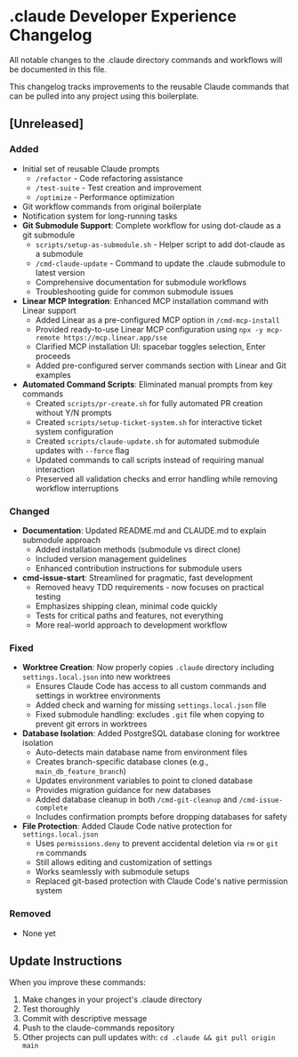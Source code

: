 # .claude Developer Experience Changelog

All notable changes to the .claude directory commands and workflows will be documented in this file.

This changelog tracks improvements to the reusable Claude commands that can be pulled into any project using this boilerplate.

## [Unreleased]

### Added
- Initial set of reusable Claude prompts
  - `/refactor` - Code refactoring assistance
  - `/test-suite` - Test creation and improvement
  - `/optimize` - Performance optimization
- Git workflow commands from original boilerplate
- Notification system for long-running tasks
- **Git Submodule Support**: Complete workflow for using dot-claude as a git submodule
  - `scripts/setup-as-submodule.sh` - Helper script to add dot-claude as a submodule
  - `/cmd-claude-update` - Command to update the .claude submodule to latest version
  - Comprehensive documentation for submodule workflows
  - Troubleshooting guide for common submodule issues
- **Linear MCP Integration**: Enhanced MCP installation command with Linear support
  - Added Linear as a pre-configured MCP option in `/cmd-mcp-install`
  - Provided ready-to-use Linear MCP configuration using `npx -y mcp-remote https://mcp.linear.app/sse`
  - Clarified MCP installation UI: spacebar toggles selection, Enter proceeds
  - Added pre-configured server commands section with Linear and Git examples
- **Automated Command Scripts**: Eliminated manual prompts from key commands
  - Created `scripts/pr-create.sh` for fully automated PR creation without Y/N prompts
  - Created `scripts/setup-ticket-system.sh` for interactive ticket system configuration
  - Created `scripts/claude-update.sh` for automated submodule updates with `--force` flag
  - Updated commands to call scripts instead of requiring manual interaction
  - Preserved all validation checks and error handling while removing workflow interruptions

### Changed
- **Documentation**: Updated README.md and CLAUDE.md to explain submodule approach
  - Added installation methods (submodule vs direct clone)
  - Included version management guidelines
  - Enhanced contribution instructions for submodule users
- **cmd-issue-start**: Streamlined for pragmatic, fast development
  - Removed heavy TDD requirements - now focuses on practical testing
  - Emphasizes shipping clean, minimal code quickly
  - Tests for critical paths and features, not everything
  - More real-world approach to development workflow

### Fixed
- **Worktree Creation**: Now properly copies `.claude` directory including `settings.local.json` into new worktrees
  - Ensures Claude Code has access to all custom commands and settings in worktree environments
  - Added check and warning for missing `settings.local.json` file
  - Fixed submodule handling: excludes `.git` file when copying to prevent git errors in worktrees
- **Database Isolation**: Added PostgreSQL database cloning for worktree isolation
  - Auto-detects main database name from environment files
  - Creates branch-specific database clones (e.g., `main_db_feature_branch`)
  - Updates environment variables to point to cloned database
  - Provides migration guidance for new databases
  - Added database cleanup in both `/cmd-git-cleanup` and `/cmd-issue-complete`
  - Includes confirmation prompts before dropping databases for safety
- **File Protection**: Added Claude Code native protection for `settings.local.json`
  - Uses `permissions.deny` to prevent accidental deletion via `rm` or `git rm` commands
  - Still allows editing and customization of settings
  - Works seamlessly with submodule setups
  - Replaced git-based protection with Claude Code's native permission system

### Removed
- None yet

## Update Instructions

When you improve these commands:
1. Make changes in your project's .claude directory
2. Test thoroughly
3. Commit with descriptive message
4. Push to the claude-commands repository
5. Other projects can pull updates with: `cd .claude && git pull origin main`